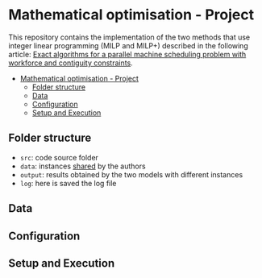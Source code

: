 # Mathematical optimisation - Project 

This repository contains the implementation of the two methods that use integer linear programming (MILP and MILP+) described in the following article: [Exact algorithms for a parallel machine scheduling problem with workforce and contiguity constraints](https://doi.org/10.1016/j.cor.2023.106484).

<!-- TOC -->
* [Mathematical optimisation - Project](#mathematical-optimisation---project-)
  * [Folder structure](#folder-structure)
  * [Data](#data)
  * [Configuration](#configuration)
  * [Setup and Execution](#setup-and-execution)
<!-- TOC -->

## Folder structure

- `src`: code source folder
- `data`: instances [shared](https://github.com/regor-unimore/Parallel-Machine-Scheduling-with-Contiguity) by the authors 
- `output`: results obtained by the two models with different instances
- `log`: here is saved the log file

## Data

## Configuration

## Setup and Execution


